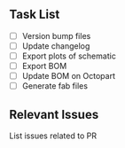 ## Task List

- [ ] Version bump files
- [ ] Update changelog
- [ ] Export plots of schematic
- [ ] Export BOM
- [ ] Update BOM on Octopart
- [ ] Generate fab files

## Relevant Issues

List issues related to PR
